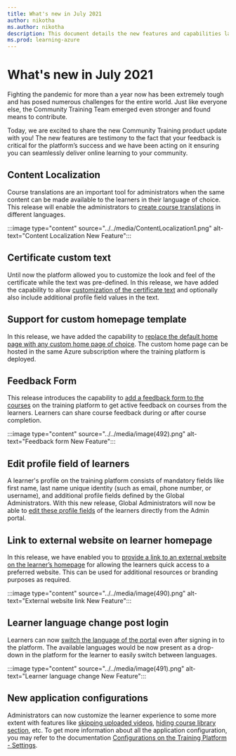 ```yaml
---
title: What's new in July 2021
author: nikotha
ms.author: nikotha
description: This document details the new features and capabilities launched on Community Training in July 2021. 
ms.prod: learning-azure
---
```


# What's new in July 2021

Fighting the pandemic for more than a year now has been extremely tough and has posed numerous challenges for the entire world. Just like everyone else, the Community Training Team emerged even stronger and found means to contribute.

Today, we are excited to share the new Community Training product update with you! The new features are testimony to the fact that your feedback is critical for the platform’s success and we have been acting on it ensuring you can seamlessly deliver online learning to your community.

## Content Localization

Course translations are an important tool for administrators when the same content can be made available to the learners in their language of choice. This release will enable the administrators to [create course translations](../../content-management/create-content/create-course-category/create-a-new-course.md#option-4---create-multiple-translations-for-a-course) in different languages.

:::image type="content" source="../../media/ContentLocalization1.png" alt-text="Content Localization New Feature":::

## Certificate custom text

Until now the platform allowed you to customize the look and feel of the certificate while the text was pre-defined. In this release, we have added the capability to allow  [customization of the certificate text](../../settings/customize-the-certificate-template.md#customize-certificate-text) and optionally also include additional profile field values in the text.

## Support for custom homepage template

In this release, we have added the capability to [replace the default home page with any custom home page of choice](../../infrastructure-management/configure-your-platform-infrastructure/set-up-custom-homepage-for-your-mct-instance.md). The custom home page can be hosted in the same Azure subscription where the training platform is deployed.

## Feedback Form

This release introduces the capability to [add a feedback form to the courses](../../content-management/create-content/create-course-category/add-feedback-form-for-a-course.md) on the training platform to get active feedback on courses from the learners. Learners can share course feedback during or after course completion.

:::image type="content" source="../../media/image(492).png" alt-text="Feedback form New Feature":::

## Edit profile field of learners

A learner's profile on the training platform consists of mandatory fields like first name, last name unique identity (such as email, phone number, or username), and additional profile fields defined by the Global Administrators.
With this new release, Global Administrators will now be able to [edit these profile fields](../../user-management/manage-users/edit-user-profile-on-the-platform.md) of the learners directly from the Admin portal.

## Link to external website on learner homepage

In this release, we have enabled you to [provide a link to an external website on the learner’s homepage](../../settings/link-to-external-website-on-learner-Homepage.md) for allowing the learners quick access to a preferred website. This can be used for additional resources or branding purposes as required.

 :::image type="content" source="../../media/image(490).png" alt-text="External website link New Feature":::

## Learner language change post login

Learners can now [switch the language of the portal](../../learner-experience/web-app.md#step-3-choose-the-language) even after signing in to the platform. The available languages would be now present as a drop-down in the platform for the learner to easily switch between languages.

 :::image type="content" source="../../media/image(491).png" alt-text="Learner language change New Feature":::

## New application configurations

Administrators can now customize the learner experience to some more extent with features like [skipping uploaded videos](../../settings/configurations-on-the-training-platform.md#allow-learners-to-skip-videos), [hiding course library section](../../settings/configurations-on-the-training-platform.md#hide-course-library), etc. To get more information about all the application configuration, you may refer to the documentation [Configurations on the Training Platform - Settings](../../settings/configurations-on-the-training-platform.md).

